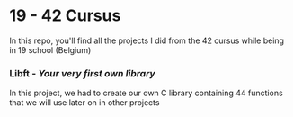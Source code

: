 # 19 - 42 Cursus



In this repo, you'll find all the projects I did from the 42 cursus while being in 19 school (Belgium)



<!-- If you want more information about any project, feel free to go take a look at the README file in each folder. The folders also contain the instructions (in English and French) in the pdf files -->

### Libft - *Your very first own library*

In this project, we had to create our own C library containing 44 functions that we will use later on in other projects

<!-- ### Printf - *Because putnbr and putstr aren't enough*

Here, we had to recode the printf function which taught us how to use *variadic arguments* -->
